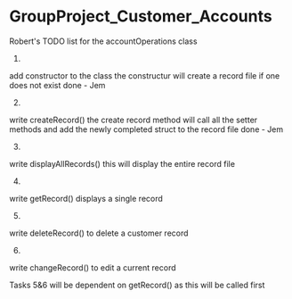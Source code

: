 # GroupProject_Customer_Accounts
Robert's TODO list for the accountOperations class

1)
add constructor to the class
the constructur will create a record file if one does not exist
done - Jem

2)
write createRecord() 
the create record method will call all the setter methods and add the newly completed
struct to the record file
done - Jem

3)
write displayAllRecords() 
this will display the entire record file

4)
write getRecord()
displays a single record

5)
write deleteRecord()
to delete a customer record

6)
write  changeRecord()
to edit a current record

Tasks 5&6 will be dependent on getRecord() as this will be called first 
